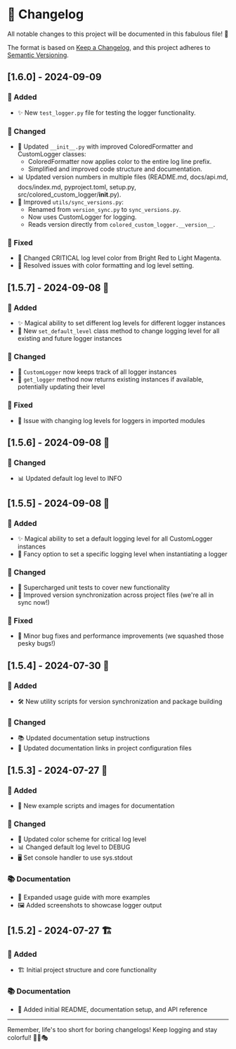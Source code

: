 # 🌈 Changelog

All notable changes to this project will be documented in this fabulous file! 🎉

The format is based on [Keep a Changelog](https://keepachangelog.com/en/1.0.0/),
and this project adheres to [Semantic Versioning](https://semver.org/spec/v2.0.0.html).

## [1.6.0] - 2024-09-09

### 🎨 Added
- ✨ New `test_logger.py` file for testing the logger functionality.

### 🔄 Changed
- 🔧 Updated `__init__.py` with improved ColoredFormatter and CustomLogger classes:
  - ColoredFormatter now applies color to the entire log line prefix.
  - Simplified and improved code structure and documentation.
- 📊 Updated version numbers in multiple files (README.md, docs/api.md, docs/index.md, pyproject.toml, setup.py, src/colored_custom_logger/__init__.py).
- 🔧 Improved `utils/sync_versions.py`:
  - Renamed from `version_sync.py` to `sync_versions.py`.
  - Now uses CustomLogger for logging.
  - Reads version directly from `colored_custom_logger.__version__`.

### 🐛 Fixed
- 🎨 Changed CRITICAL log level color from Bright Red to Light Magenta.
- 🚀 Resolved issues with color formatting and log level setting.


## [1.5.7] - 2024-09-08 🚀

### 🎨 Added
- ✨ Magical ability to set different log levels for different logger instances
- 🔧 New `set_default_level` class method to change logging level for all existing and future logger instances

### 🔄 Changed
- 🧪 `CustomLogger` now keeps track of all logger instances
- 🔢 `get_logger` method now returns existing instances if available, potentially updating their level

### 🐛 Fixed
- 🚀 Issue with changing log levels for loggers in imported modules

## [1.5.6] - 2024-09-08 🎈

### 🔧 Changed
- 📊 Updated default log level to INFO

## [1.5.5] - 2024-09-08 🌟

### 🎨 Added
- ✨ Magical ability to set a default logging level for all CustomLogger instances
- 🔧 Fancy option to set a specific logging level when instantiating a logger

### 🔄 Changed
- 🧪 Supercharged unit tests to cover new functionality
- 🔢 Improved version synchronization across project files (we're all in sync now!)

### 🐛 Fixed
- 🚀 Minor bug fixes and performance improvements (we squashed those pesky bugs!)

## [1.5.4] - 2024-07-30 🚀

### 🎨 Added
- 🛠️ New utility scripts for version synchronization and package building

### 🔧 Changed
- 📚 Updated documentation setup instructions
- 🔗 Updated documentation links in project configuration files

## [1.5.3] - 2024-07-27 🌈

### 🎨 Added
- 📸 New example scripts and images for documentation

### 🔧 Changed
- 🎨 Updated color scheme for critical log level
- 📊 Changed default log level to DEBUG
- 🖥️ Set console handler to use sys.stdout

### 📚 Documentation
- 📝 Expanded usage guide with more examples
- 🖼️ Added screenshots to showcase logger output

## [1.5.2] - 2024-07-27 🏗️

### 🎨 Added
- 🏗️ Initial project structure and core functionality

### 📚 Documentation
- 📝 Added initial README, documentation setup, and API reference

---

Remember, life's too short for boring changelogs! Keep logging and stay colorful! 🌈🎨🎭
